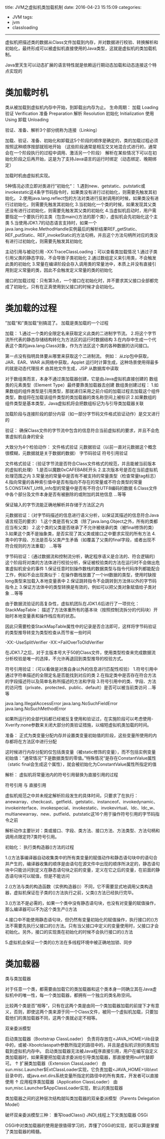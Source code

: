 title: JVM之虚拟机类加载机制
date: 2016-04-23 15:15:09
categories:
- JVM
tags:
- jvm
- classloading
---
虚拟机把描述类的数据从Class文件加载到内存，并对数据进行校验、转换解析和初始化，最终形成可以被虚拟机直接使用的Java类型，这就是虚拟机的类加载机制。

Java里天生可以动态扩展的语言特性就是依赖运行期动态加载和动态连接这个特点实现的
<!--more-->
# 类加载时机

类从被加载到虚拟机内存中开始，到卸载出内存为止。
生命周期：
加载 Loading
验证 Verification
准备 Preparation
解析 Resolution
初始化 Initialization
使用 Using
卸载 Unloading

验证、准备、解析3个部分统称为连接（Linking）


加载、验证、准备、初始化和卸载这5个阶段的顺序是确定的，类的加载过程必须按照这种顺序按部就班地开始
（这些阶段通常是相互交叉地混合式进行的，通常会在一个阶段执行的过程中调用、激活另一个阶段）
解析在某些情况下可以在初始化阶段之后再开始，这是为了支持Java语言的运行时绑定（动态绑定、晚期绑定）


加载时机由虚拟机实现。

5种情况必须立即对类进行”初始化“：
1.遇到new、getstatic、putstatic或invokestatic这4条字节码指令时，如果类没有进行过初始化，则需要先触发其初始化。
2.使用java.lang.reflect包的方法对类进行反射调用的时候，如果类没有进行过初始化，则需要先触发其初始化
3.当初始化一个类的时候，如果发现其父类还没有进行过初始化，则需要先触发其父类的初始化
4.当虚拟机启动时，用户需要指定一个要执行的主类（包含main()方法的那个类），虚拟机会先初始化这个主类
5.当使用JDK1.7的动态语言支持时，如果一个java.lang.invoke.MethodHandle实例最后的解析结果REF_getStatic、REF_putStatic、REF_invokeStatic的方法句柄，并且这个方法句柄所对应的类没有进行过初始化，则需要先触发其初始化


主动引用与被动引用
-XX:TraceClassLoading：可以查看类加载情况
1.通过子类引用父类的静态字段，不会导致子类初始化
2.通过数组定义来引用类，不会触发此类的初始化
3.常量在编译阶段会存入调用类的常量池中，本质上并没有直接引用到定义常量的类，因此不会触发定义常量的类的初始化

接口的加载过程：只有第3点，一个接口在初始化时，并不要求其父接口全部都完成了初始化，只有在正真使用到父接口的时候才会初始化。


# 类加载的过程

”加载“和”类加载“别搞混了。
加载是类加载的一个过程

加载：
1.通过一个类的全限定名来获取定义此类的二进制字节流。
2.将这个字节流所代表的静态存储结构转化为方法区的运行时数据结构
3.在内存中生成一个代表这个类的java.lang.Class对象，作为方法区这个类的各种数据的访问接口。

第一点没有指明具体要从哪里来获取这个二进制流。
例如：
从zip包中获取，JAR、EAR、WAR
从网络中获取，Applet
运行时计算生成，这种场景使用得最多的就是动态代理技术
由其他文件生成，JSP
从数据库中读取

对于数组类而言，本身不通过类加载器创建，它是由Java虚拟机直接创建的
数组类的元素类型（Element Type）最终要靠类加载器去创建
数组类创建过程：
1.如果数组的组件类型是引用类型，那就递归采用之前介绍的加载过程去加载这个组件类型，数组将在加载该组件类型的类加载器的类名称空间上被标识
2.如果数组的组件类型是基本类型，Java虚拟机将会把数组标记为与引导类加载器关联


加载阶段与连接阶段的部分内容（如一部分字节码文件格式验证动作）是交叉进行的


验证：
确保Class文件的字节流中包含的信息符合当前虚拟机的要求，并且不会危害虚拟机自身的安全

大致分为4个检验动作：
文件格式验证
元数据验证（以前一直对元数据这个概念很模糊，元数据就是关于数据的数据）
字节码验证
符号引用验证


文件格式验证：（验证字节流是否符合Class文件格式的规范，并且能被当前版本的虚拟机处理）
1.是否以魔数0xCAFEBABE开头
2.主次版本号是否在当前虚拟机处理范围之内
3.常量池的常量中是否有不被支持的常量类型（检查常量tag标志）
4.指向常量的各种索引值中是否有指向不存在的常量或不符合类型的常量
5.CONSTANT_Utf8_info型的常量中是否有不符合UTF8编码的数据
6.Class文件中各个部分及文件本身是否有被删除的或附加的其他信息
...等等

保证输入的字节流能正确地解析并存储于方法区之内


元数据验证：（对字节码描述的信息进行语义分析，以保证其描述的信息符合Java语言规范的要求）
1.这个类是否有父类（除了java.lang.Object之外，所有的类都应当有父类）
2.这个类的父类是否继承了不允许被继承的类（被final修饰的类）
3.如果这个类不是抽象类，是否实现了其父类或接口之中要求实现的所有方法
4.类中的字段、方法是否与父类产生矛盾（如覆盖了父类的final字段，或者出现不符合规则的方法重载）
...等等


字节码验证：（通过数据流和控制流分析，确定程序语义是合法的、符合逻辑的）
这个阶段将对类的方法体进行校验分析，保证被校验类的方法在运行时不会做出危害虚拟机安全的事件
1.保证任意时刻操作数栈的数据类型与指令代码序列都能配合工作，例如不会出现类似于：在操作数栈放置了一个int数据的类型，使用时缺按long类型来加载入本地变量表中
2.保证跳转指令不会跳转到方法体以外的字节码指令上
3.保证方法体中的类型转换是有效的，例如可以把父类对象赋值给子类对象
...等等

由于数据流验证的高复杂性，虚拟机团队在JDK1.6后进行了一项优化：
StackMapTable：
描述了方法体重所有的基本块（按照控制流拆分的代码块）开始时本地变量表和操作栈应有的状态。

因此只需要检查StackMapTable属性中的记录是否合法即可，这样将字节码验证的类型推导转变为类型检查从而节省一些时间

-XX:-UseSplitVerifier
-XX:+FailOverToOldVerifier

在JDK1.7之后，对于主版本号大于50的Class文件，使用类型检查来完成数据流分析校验是唯一的选择，不允许再退回到类型推导的校验方式。

符号引用验证：（可以看做是对类自身以外的信息进行匹配性校验）
1.符号引用中通过字符串描述的全限定名是否能找到对应的类
2.在指定类中是否存在符合方法的字段描述符以及简单名称所描述的方法和字段
3.符号引用中的类、字段、方法的访问性（private、protected、public、default）是否可以被当前类访问
...等等

java.lang.IllegalAccessError
java.lang.NoSuchFieldError
java.lang.NoSuchMethodError

如果所运行的全部代码都已经被反复使用和验证过，在实施阶段可以考虑使用-Xverify:none参数来关闭大部分的类验证措施，以缩短虚拟机类加载的时间。



准备：
正式为类变量分配内存并设置类变量初始值的阶段，这些变量所使用的内存都将在方法区中进行分配

这时候进行内存分配的仅包括类变量（被static修饰的变量），而不包括实例变量
初始值：”通常情况“下是数据类型的零值。”特殊情况“是存在ConstantValue属性（static final会生成这个属性），就会被初始化为ConstantValue属性所指定的值

解析：
虚拟机将常量池内的符号引用替换为直接引用的过程

符号引用 与 直接引用

虚拟机规范之中并未规定解析阶段发生的具体时间，只要求了在执行：
anewarray、checkcast、getfield、getstatic、instanceof、invokedynamic、invokeinterface、invokespecial、invokestatic、invokevirtual、ldc、ldc_w、multianewarray、new、putfield、putstatic这16个用于操作符号引用的字节码指令之前

解析动作主要针对：类或接口、字段、类方法、接口方法、方法类型、方法句柄和调用点限定符7类符号引用。

初始化：
执行类构造器<clinit>()方法的过程

1.<clinit>()方法事编译器自动收集类中的所有类变量的赋值动作和静态语句块中的语句合并产生的，编译器收集的顺序是由语句在源文件中出现的顺序所决定的，静态语句块中只能访问到定义在静态语句块之前的变量，定义在它之后的变量，在前面的静态语句块可以赋值，但是不能访问

2.<clinit>()方法与类的构造函数（实例构造器<init>()）不同，它不需要显式地调用父类构造器，虚拟机保证在子类的<clinit>()方法执行之前，父类<clinit>()方法已经执行完毕。

3.<clinit>()方法不是必需的，如果一个类中没有静态语句块，也没有对变量的赋值操作，那么编译器可以不为这个类生产<clinit>()方法

4.接口中不能使用静态语句块，但仍然有变量初始化的赋值操作，执行接口的<clinit>()方法不需要先执行父接口的<clinit>()方法。只有当父接口中定义的变量使用时，父接口才会初始化。另外，接口的实现类在初始化的时候不会执行接口的<clinit>()方法

5.虚拟机会保证一个类的<clinit>()方法在多线程环境中被正确地加锁、同步


# 类加载器

类与类加载器

对于任意一个类，都需要由加载它的类加载器和这个类本身一同确立其在Java虚拟机中的唯一性，每一个类加载器，都拥有一个独立的类名称空间。

比较两个类是否”相等“，只有在这两个类是由同一个类加载器加载的前提下才有意义，否则，即使这两个类来源于同一个Class文件，被同一个虚拟机加载，只要加载他们的类加载器不同，这两个类就必定不相等。



双亲委派模型

启动类加载器（Bootstrap ClassLoader）
负责将存放在<JAVA_HOME>\lib目录中的，或被-Xbootclasspath参数所指定的路径中的，并且是虚拟机识别的类库加载到虚拟机内存中。
启动类加载器无法被Java程序直接引用，用户在编写自定义类加载器时，如果需要把加载请求委派给引导类加载器，那直接使用null代替即可。
↑
扩展类加载器（Extension ClassLoader）
由sun.misc.Launcher$ExtClassLoader实现，它负责加载<JAVA_HOME>\lib\ext目录中的，或java.ext.dirs系统变量所指定的路径中的所有类库，开发者可以直接使用
↑
应用程序类加载器（Application ClassLoader）
由sun,misc.Launcher$AppClassLoader实现，默认的类加载器


类加载器之间的这种层次结构就叫类加载器的双亲委派模型（Parents Delegation Model）

破坏双亲委派模型三种：
重写loadClass()
JNDI,线程上下文类加载器
OSGi

OSGi中对类加载器的使用是很值得学习的，弄懂了OSGi的实现，就可以算是掌握了类加载器的精髓。









